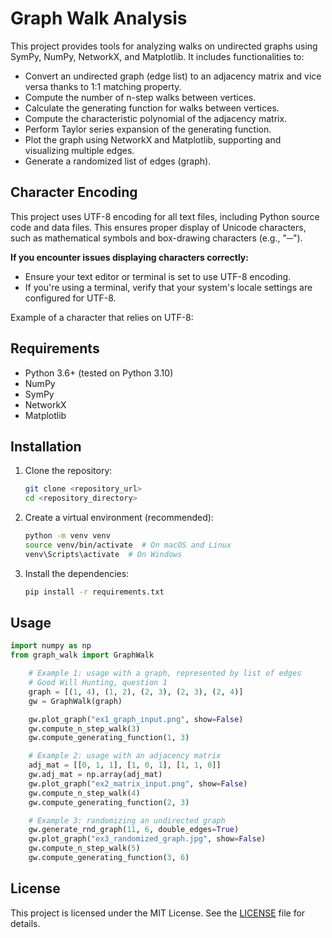 # Graph Walk Analysis

This project provides tools for analyzing walks on undirected graphs using SymPy, 
NumPy, NetworkX, and Matplotlib. It includes functionalities to:

- Convert an undirected graph (edge list) to an adjacency matrix and vice versa thanks to 1:1 matching property.
- Compute the number of n-step walks between vertices.
- Calculate the generating function for walks between vertices.
- Compute the characteristic polynomial of the adjacency matrix.
- Perform Taylor series expansion of the generating function.
- Plot the graph using NetworkX and Matplotlib, supporting and visualizing multiple edges.
- Generate a randomized list of edges (graph).

## Character Encoding

This project uses UTF-8 encoding for all text files, including Python source code and data files. 
This ensures proper display of Unicode characters, such as mathematical symbols and box-drawing characters (e.g., "─").

**If you encounter issues displaying characters correctly:**

* Ensure your text editor or terminal is set to use UTF-8 encoding.
* If you're using a terminal, verify that your system's locale settings are configured for UTF-8.

Example of a character that relies on UTF-8:

## Requirements

- Python 3.6+ (tested on Python 3.10)
- NumPy
- SymPy
- NetworkX
- Matplotlib

## Installation

1.  Clone the repository:

    ```bash
    git clone <repository_url>
    cd <repository_directory>
    ```

2.  Create a virtual environment (recommended):

    ```bash
    python -m venv venv
    source venv/bin/activate  # On macOS and Linux
    venv\Scripts\activate  # On Windows
    ```

3.  Install the dependencies:

    ```bash
    pip install -r requirements.txt
    ```

## Usage

```python
import numpy as np
from graph_walk import GraphWalk

    # Example 1: usage with a graph, represented by list of edges
    # Good Will Hunting, question 1
    graph = [(1, 4), (1, 2), (2, 3), (2, 3), (2, 4)]
    gw = GraphWalk(graph)

    gw.plot_graph("ex1_graph_input.png", show=False)
    gw.compute_n_step_walk(3)
    gw.compute_generating_function(1, 3)

    # Example 2: usage with an adjacency matrix
    adj_mat = [[0, 1, 1], [1, 0, 1], [1, 1, 0]]
    gw.adj_mat = np.array(adj_mat)
    gw.plot_graph("ex2_matrix_input.png", show=False)
    gw.compute_n_step_walk(4)
    gw.compute_generating_function(2, 3)

    # Example 3: randomizing an undirected graph
    gw.generate_rnd_graph(11, 6, double_edges=True)
    gw.plot_graph("ex3_randomized_graph.jpg", show=False)
    gw.compute_n_step_walk(5)
    gw.compute_generating_function(3, 6)

```

## License
This project is licensed under the MIT License. See the [LICENSE](LICENSE.md) file for details.
